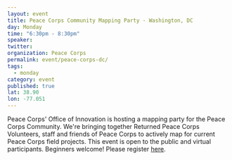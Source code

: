 ```yaml
---
layout: event
title: Peace Corps Community Mapping Party - Washington, DC
day: Monday
time: "6:30pm - 8:30pm"
speaker: 
twitter: 
organization: Peace Corps
permalink: event/peace-corps-dc/
tags: 
  - monday
category: event
published: true
lat: 38.90
lon: -77.051
---
```


Peace Corps' Office of Innovation is hosting a mapping party for the Peace Corps Community. We're bringing together Returned Peace Corps Volunteers, staff and friends of Peace Corps to actively map for current Peace Corps field projects. This event is open to the public and virtual participants. Beginners welcome! Please register [here](https://peacecorpsosmgeoweek.eventbrite.com). 

